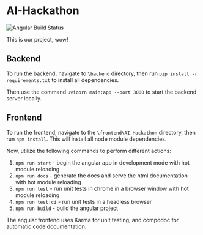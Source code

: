 # AI-Hackathon

![Angular Build Status](https://github.com/spfncer/AI-Hackathon/actions/workflows/main.yml/badge.svg?event=push)

This is our project, wow!

## Backend

To run the backend, navigate to `\backend` directory, then run `pip install -r requirements.txt` to 
install all dependencies. 

Then use the command `uvicorn main:app --port 3000` to start the backend server locally. 

## Frontend

To run the frontend, navigate to the `\frontend\AI-Hackathon` directory, then run `npm install`.
This will install all node module dependencies.

Now, utilize the following commands to perform different actions:
1. `npm run start` - begin the angular app in development mode with hot module reloading
2. `npm run docs` - generate the docs and serve the html documentation with hot module reloading
3. `npm run test` - run unit tests in chrome in a browser window with hot module reloading
4. `npm run test:ci` - run unit tests in a headless browser
5. `npm run build` - build the angular project

The angular frontend uses Karma for unit testing, and compodoc for automatic code documentation. 